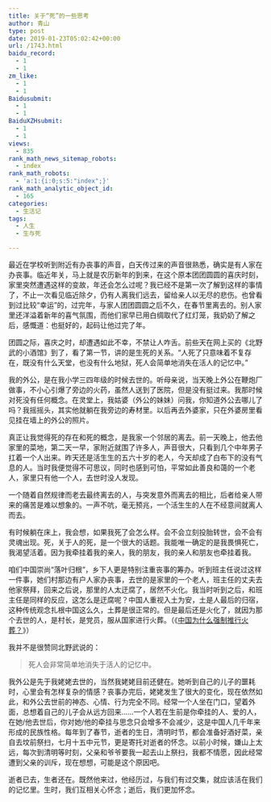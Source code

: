 ```yaml
---
title: 关于“死”的一些思考
author: 青山
type: post
date: 2019-01-23T05:02:42+00:00
url: /1743.html
baidu_record:
  - 1
  - 1
zm_like:
  - 1
  - 1
Baidusubmit:
  - 1
  - 1
BaiduXZHsubmit:
  - 1
  - 1
views:
  - 835
rank_math_news_sitemap_robots:
  - index
rank_math_robots:
  - 'a:1:{i:0;s:5:"index";}'
rank_math_analytic_object_id:
  - 165
categories:
  - 生活记
tags:
  - 人生
  - 生与死

---
```

最近在学校听到附近有办丧事的声音，白天传过来的声音很熟悉，确实是有人家在办丧事。临近年关，马上就是农历新年的到来，在这个原本团团圆圆的喜庆时刻，家里突然遭遇这样的变故，年还会怎么过呢？我已经不是第一次了解到这样的事情了，不止一次看见临近除夕，仍有人离我们远去，留给亲人以无尽的悲伤。也曾看到过比较“幸运”的，过完年，与家人团团圆圆之后不久，在春节里离去的。别人家里还洋溢着新年的喜气氛围，而他们家早已用白绸取代了红灯笼，我奶奶了解之后，感慨道：也挺好的，起码让他过完了年。

团圆之际，喜庆之时，却遭遇如此不幸，不禁让人咋舌。前些天在网上买的《北野武的小酒馆》到了，看了第一节，讲的是生死的关系。“人死了只意味着不复存在，既没有什么天堂，也没有什么地狱，死人会简单地消失在活人的记忆中。”

我的外公，是在我小学三四年级的时候去世的。听母亲说，当天晚上外公在鞭炮厂做事，不小心引爆了旁边的火药，虽然人送到了医院，但是没有挺过来。我那时候对死没有任何概念。在灵堂上，我姑婆（外公的妹妹）问我，你知道外公去哪儿了吗？我摇摇头，其实他就躺在我旁边的寿材里。以后再去外婆家，只在外婆房里看见挂在墙上的外公的照片。

真正让我觉得死的存在和死的概念，是我家一个邻居的离去。前一天晚上，他去他家里的菜地，第二天一早，家附近就围了许多人，声音很大，只看到几个中年男子扛着一个人出来。昨天还是活生生的五六十岁的老人，今天却成了白布下的没有气息的人。当时我便觉得不可思议，同时也感到可怕，平常如此善良和蔼的一个老人，家里只有他一个人，去世时没人发现。

一个随着自然规律而老去最终离去的人，与突发意外而离去的相比，后者给亲人带来的痛苦是难以想象的。一声不吭，毫无预兆，一个活生生的人在不经意间就离人而去。

有时候躺在床上，我会想，如果我死了会怎么样。会不会立刻投胎转世，会不会有灵魂出现。死，关于人的死，是一个很大的话题。我能唯一确定的是我畏惧死亡，我渴望活着。因为我牵挂着我的亲人，我的朋友，我的亲人和朋友也牵挂着我。

咱们中国崇尚“落叶归根”，乡下人更是特别注重丧事的筹办。听到班主任说过这样一件事，她们村那边有户人家办丧事，去世的是家里的一个老人，班主任的丈夫去他家祭拜，回来之后说，那里的人太迂腐了，居然不火化。我当时听到之后，和班主任是同样的反应，这怎么是迂腐呢？中国人重视入土为安，土是人最后的归宿，这种传统观念扎根中国这么久，土葬是很正常的。但是最后还是火化了，就因为那个去世的人，是村长，是党员，服从国家进行火葬。（《[中国为什么强制推行火葬？][1]》）

我并不是很赞同北野武说的：

> 死人会非常简单地消失于活人的记忆中。

我外公是先于我姥姥去世的，当然我姥姥目前还健在。她听到自己的儿子的噩耗时，心里会有怎样复杂的情感？丧事办完后，姥姥发生了很大的变化，现在依然如此，和外公去世前的神态、心情、行为完全不同。经常一个人坐在门口，望着外面，总想着自己的儿子会从远方回来……一个人若在生前是你牵挂的人、爱的人，在她/他去世后，你对她/他的牵挂与思念只会增多不会减少，这是中国人几千年来形成的民族性格。每年到了春节，逝者的生日，清明时节，都会准备好酒好菜，亲自去坟前祭扫，七月十五中元节，更是寄托对逝者的怀念。以前小时候，嫌山上太远，每次到清明等时刻，父亲和爷爷要我一起去山上祭扫，我都不情愿，因此经常遭到父亲的训斥，现在想想，可能是这个原因吧。

逝者已去，生者还在。既然他来过，他经历过，与我们有过交集，就应该活在我们的记忆里。生时，我们互相关心怀念；逝后，我们更加怀念。

 [1]: http://baijiahao.baidu.com/s?id=1597051521247417676&wfr=spider&for=pc